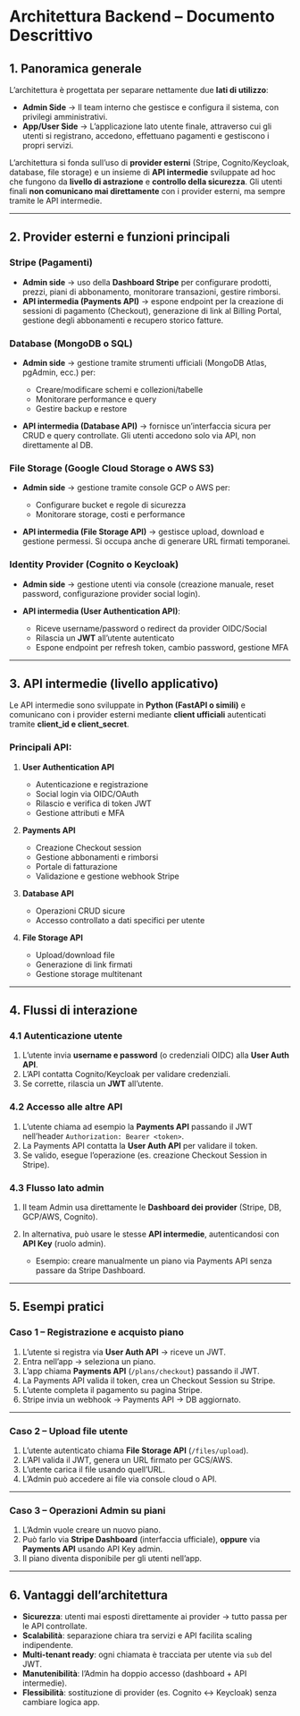 # Architettura Backend – Documento Descrittivo

## 1. Panoramica generale

L’architettura è progettata per separare nettamente due **lati di utilizzo**:

* **Admin Side** → Il team interno che gestisce e configura il sistema, con privilegi amministrativi.
* **App/User Side** → L’applicazione lato utente finale, attraverso cui gli utenti si registrano, accedono, effettuano pagamenti e gestiscono i propri servizi.

L’architettura si fonda sull’uso di **provider esterni** (Stripe, Cognito/Keycloak, database, file storage) e un insieme di **API intermedie** sviluppate ad hoc che fungono da **livello di astrazione** e **controllo della sicurezza**.
Gli utenti finali **non comunicano mai direttamente** con i provider esterni, ma sempre tramite le API intermedie.

---

## 2. Provider esterni e funzioni principali

###  Stripe (Pagamenti)

* **Admin side** → uso della **Dashboard Stripe** per configurare prodotti, prezzi, piani di abbonamento, monitorare transazioni, gestire rimborsi.
* **API intermedia (Payments API)** → espone endpoint per la creazione di sessioni di pagamento (Checkout), generazione di link al Billing Portal, gestione degli abbonamenti e recupero storico fatture.

###  Database (MongoDB o SQL)

* **Admin side** → gestione tramite strumenti ufficiali (MongoDB Atlas, pgAdmin, ecc.) per:

  * Creare/modificare schemi e collezioni/tabelle
  * Monitorare performance e query
  * Gestire backup e restore
* **API intermedia (Database API)** → fornisce un’interfaccia sicura per CRUD e query controllate. Gli utenti accedono solo via API, non direttamente al DB.

###  File Storage (Google Cloud Storage o AWS S3)

* **Admin side** → gestione tramite console GCP o AWS per:

  * Configurare bucket e regole di sicurezza
  * Monitorare storage, costi e performance
* **API intermedia (File Storage API)** → gestisce upload, download e gestione permessi. Si occupa anche di generare URL firmati temporanei.

###  Identity Provider (Cognito o Keycloak)

* **Admin side** → gestione utenti via console (creazione manuale, reset password, configurazione provider social login).
* **API intermedia (User Authentication API)**:

  * Riceve username/password o redirect da provider OIDC/Social
  * Rilascia un **JWT** all’utente autenticato
  * Espone endpoint per refresh token, cambio password, gestione MFA

---

## 3. API intermedie (livello applicativo)

Le API intermedie sono sviluppate in **Python (FastAPI o simili)** e comunicano con i provider esterni mediante **client ufficiali** autenticati tramite **client\_id e client\_secret**.

### Principali API:

1. **User Authentication API**

   * Autenticazione e registrazione
   * Social login via OIDC/OAuth
   * Rilascio e verifica di token JWT
   * Gestione attributi e MFA
2. **Payments API**

   * Creazione Checkout session
   * Gestione abbonamenti e rimborsi
   * Portale di fatturazione
   * Validazione e gestione webhook Stripe
3. **Database API**

   * Operazioni CRUD sicure
   * Accesso controllato a dati specifici per utente
4. **File Storage API**

   * Upload/download file
   * Generazione di link firmati
   * Gestione storage multitenant

---

## 4. Flussi di interazione

###  4.1 Autenticazione utente

1. L’utente invia **username e password** (o credenziali OIDC) alla **User Auth API**.
2. L’API contatta Cognito/Keycloak per validare credenziali.
3. Se corrette, rilascia un **JWT** all’utente.

###  4.2 Accesso alle altre API

1. L’utente chiama ad esempio la **Payments API** passando il JWT nell’header `Authorization: Bearer <token>`.
2. La Payments API contatta la **User Auth API** per validare il token.
3. Se valido, esegue l’operazione (es. creazione Checkout Session in Stripe).

###  4.3 Flusso lato admin

1. Il team Admin usa direttamente le **Dashboard dei provider** (Stripe, DB, GCP/AWS, Cognito).
2. In alternativa, può usare le stesse **API intermedie**, autenticandosi con **API Key** (ruolo admin).

   * Esempio: creare manualmente un piano via Payments API senza passare da Stripe Dashboard.

---

## 5. Esempi pratici

###  Caso 1 – Registrazione e acquisto piano

1. L’utente si registra via **User Auth API** → riceve un JWT.
2. Entra nell’app → seleziona un piano.
3. L’app chiama **Payments API** (`/plans/checkout`) passando il JWT.
4. La Payments API valida il token, crea un Checkout Session su Stripe.
5. L’utente completa il pagamento su pagina Stripe.
6. Stripe invia un webhook → Payments API → DB aggiornato.

---

###  Caso 2 – Upload file utente

1. L’utente autenticato chiama **File Storage API** (`/files/upload`).
2. L’API valida il JWT, genera un URL firmato per GCS/AWS.
3. L’utente carica il file usando quell’URL.
4. L’Admin può accedere ai file via console cloud o API.

---

###  Caso 3 – Operazioni Admin su piani

1. L’Admin vuole creare un nuovo piano.
2. Può farlo via **Stripe Dashboard** (interfaccia ufficiale), **oppure** via **Payments API** usando API Key admin.
3. Il piano diventa disponibile per gli utenti nell’app.

---

## 6. Vantaggi dell’architettura

* **Sicurezza**: utenti mai esposti direttamente ai provider → tutto passa per le API controllate.
* **Scalabilità**: separazione chiara tra servizi e API facilita scaling indipendente.
* **Multi-tenant ready**: ogni chiamata è tracciata per utente via `sub` del JWT.
* **Manutenibilità**: l’Admin ha doppio accesso (dashboard + API intermedie).
* **Flessibilità**: sostituzione di provider (es. Cognito ↔ Keycloak) senza cambiare logica app.
